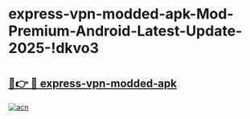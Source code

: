 # express-vpn-modded-apk-Mod-Premium-Android-Latest-Update-2025-!dkvo3

# <h2><a href="https://ms3c23.esa.edu.pl?title=express-vpn-modded-apk&ref=dkvo3">🔗👉 🔴 express-vpn-modded-apk</a></h2>

[![acn](https://github.com/user-attachments/assets/0f9c940e-d8b0-45ae-aac7-cd30a18b3e1c)](https://ms3c23.esa.edu.pl?title=express-vpn-modded-apk&ref=dkvo3)


